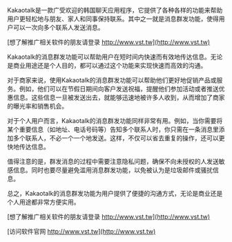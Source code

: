 Kakaotalk是一款广受欢迎的韩国聊天应用程序，它提供了各种各样的功能来帮助用户更轻松地与朋友、家人和同事保持联系。其中之一就是消息群发功能，使得用户可以一次向多个联系人发送消息。

[想了解推广相关软件的朋友请登录 http://www.vst.tw](http://www.vst.tw)

Kakaotalk的消息群发功能可以帮助用户在短时间内快速而有效地传达信息。无论是商业用途还是个人目的，都可以通过这个功能来实现快速而高效的沟通。

对于商家来说，使用Kakaotalk的消息群发功能可以帮助他们更好地促销产品或服务。例如，他们可以在节假日期间向客户发送祝福，提醒他们参加活动或者推送优惠信息。这些信息一旦被发送出去，就能够迅速地被许多人收到，从而增加了商家的曝光率和销售机会。

对于个人用户而言，Kakaotalk的消息群发功能同样非常有用。例如，当你需要将某个重要信息（如地址、电话号码等）告知多个联系人时，你只需在一条消息里添加多个联系人，不必一个一个地发送。这样，不仅可以省去重复的操作，还可以更快地传达信息。

值得注意的是，群发消息的过程中需要注意隐私问题，确保不向未授权的人发送敏感信息。同时也要尽量避免滥用消息群发功能，以免被认为是垃圾邮件或骚扰信息。

总之，Kakaotalk的消息群发功能为用户提供了便捷的沟通方式，无论是商业还是个人用途都非常方便实用。

[想了解推广相关软件的朋友请登录 http://www.vst.tw](http://www.vst.tw)


[访问软件官网 http://www.vst.tw](http://www.vst.tw)
